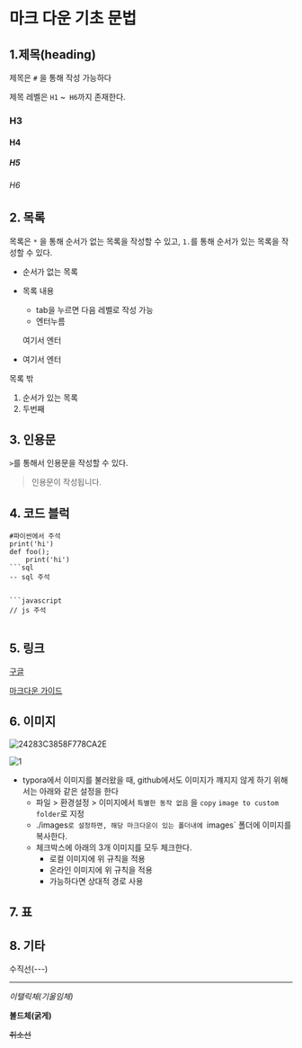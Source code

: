 # 마크 다운 기초 문법

## 1.제목(heading)

제목은 `#` 을 통해 작성 가능하다 

제목 레벨은 `H1` ~` H6`까지 존재한다. 

### H3

#### H4

##### H5

###### H6

## 2. 목록

목록은 `*` 을 통해 순서가 없는 목록을 작성할 수 있고, `1.`를 통해 순서가 있는 목록을 작성할 수 있다. 

* 순서가 없는 목록 

* 목록 내용 

  * tab을 누르면 다음 레벨로 작성 가능
  * 엔터누름

  여기서 엔터

* 여기서 엔터

목록 밖

1. 순서가 있는 목록 
2. 두번째 



## 3. 인용문

`>`를 통해서 인용문을 작성할 수 있다.

> 인용문이 작성됩니다. 



## 4. 코드 블럭

```
#파이썬에서 주석 
print('hi')
def foo();
	print('hi')
​```sql
-- sql 주석 


​```javascript
// js 주석 


```





## 5. 링크 

[구글](https://google.com)

[마크다운 가이드](https://guides.github.com/features/mastering-markdown/)



## 6. 이미지

![24283C3858F778CA2E](C:\Users\student\Desktop\git_tutorial\24283C3858F778CA2E.jpg)

![1](C:\Users\student\Desktop\git_tutorial\24283C3858F778CA2E.jpg)

* typora에서 이미지를 불러왔을 때, github에서도 이미지가 꺠지지 않게 하기 위해서는 아래와 같은 설정을 한다
  * 파일 > 환경설정 > 이미지에서 `특별한 동작 없음` 을 `copy` `image to custom folder`로 지정 
  * ./images`로 설정하면, 해당 마크다운이 있는 폴더내에 `images` 폴더에 이미지를 복사한다. 
  * 체크박스에 아래의 3개 이미지를 모두 체크한다. 
    * 로컬 이미지에 위 규칙을 적용 
    * 온라인 이미지에 위 규칙을 적용 
    * 가능하다면 상대적 경로 사용



## 7. 표

## 8. 기타 

수직선(---)

---

*이탤릭체(기울임체)*

**볼드체(굵게)**

~~취소선~~



